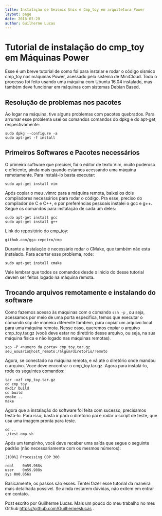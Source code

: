 ```yaml
---
title: Instalação de Seismic Unix e Cmp_toy em arquitetura Power 
layout: page 
date: 2016-05-20
author: Guilherme Lucas
---
```


# Tutorial de instalação do cmp_toy em Máquinas Power

Esse é um breve tutorial de como foi para instalar e rodar o código sísmico cmp_toy nas máquinas Power, acessado pelo sistema de MiniCloud. 
Todo o processo foi feito usando uma máquina com Ubuntu 16.04 instalado, mas também deve funcionar em máquinas com sistemas Debian Based.

## Resolução de problemas nos pacotes 
Ao logar na máquina, tive alguns problemas com pacotes quebrados. Para arrumar esse problema usei os comandos comandos do dpkg e do apt-get, respectivamente:

```
sudo dpkg --configure -a
sudo apt-get -f install
```

## Primeiros Softwares e Pacotes necessários
O primeiro software que precisei, foi o editor de texto Vim, muito poderoso e eficiente, ainda mais quando estamos acessando uma máquina remotamente. Para instalá-lo basta executar:
```
sudo apt-get install vim
```

Após copiar o meu .vimrc para a máquina remota, baixei os dois compiladores necessários para rodar o código. Pra esse, preciso do compilador de C e C++, e por preferências pessoais instalei o gcc e g++. Segue os comandos para instalação de cada um deles:

```
sudo apt-get install gcc
sudo apt-get install g++
```

Link do repositório do cmp_toy:
```
github.com/gga-cepetro/cmp
```

Durante a instalação é necessário rodar o CMake, que também não esta instalado. Para acertar esse problema, rode:

```
sudo apt-get install cmake
```
Vale lembrar que todos os comandos desde o início do desse tutorial devem ser feitos logado na máquina remota.

## Trocando arquivos remotamente e instalando do software
Como fazemos acesso às máquinas com o comando `ssh -p` , ou seja, acessamos por meio de uma porta específica, temos que executar o comando scp de maneira diferente também, para copiar um arquivo local para uma máquina remota. Nesse caso, queremos copiar o arquivo cmp_toy.tar.gz (você deve estar no diretório desse arquivo, ou seja, na sua máquina física e não logado nas máquinas remotas).

```
scp -P <numero da porta> cmp_toy.tar.gz  seu_usuario@host_remoto:/algum/diretorio/remoto
```

Agora, se conectado na máquina remota, e vá até o diretório onde mandou o arquivo. Voce deve encontrar o cmp_toy.tar.gz. Agora para instalá-lo, rode os seguintes comandos:

```
tar -xzf cmp_toy.tar.gz
cd cmp_toy
mkdir build
cd build
cmake ..
make 
```

Agora que a instalação do software foi feita com sucesso, precisamos testá-lo. Para isso, basta ir para o diretório pai e rodar o script de teste, que usa uma imagem pronta para teste.

```
cd ..
./test-cmp.sh
```

Após um tempinho, você deve receber uma saída que segue o seguinte padrão (não necessariamente com os mesmos números):

```
[100%] Processing CDP 300

real	0m59.968s
user	0m59.908s
sys	0m0.056s
```

Basicamente, os passos são esses. Tentei fazer esse tutorial da maneira mais detalhada possível. Se ainda restarem dúvidas, não exitem em entrar em contato.

Post escrito por Guilherme Lucas.
Mais um pouco do meu trabalho no meu Github https://github.com/Guilhermeslucas .
